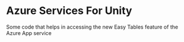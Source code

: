 # Azure Services For Unity 
Some code that helps in accessing the new Easy Tables feature of the Azure App service
